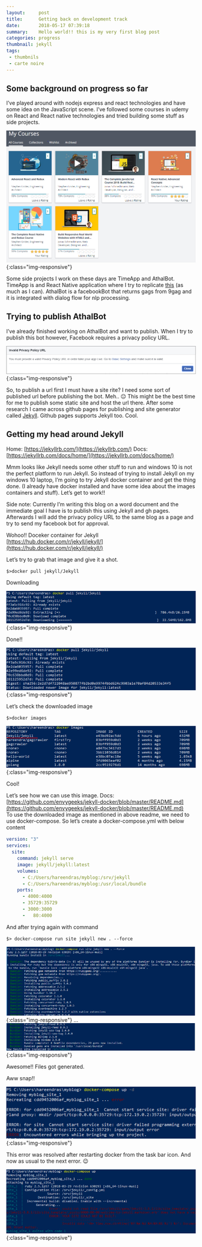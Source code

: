 ```yaml
---
layout:     post
title:      Getting back on development track
date:       2018-05-17 07:39:18
summary:    Hello world!! this is my very first blog post
categories: progress
thumbnail: jekyll
tags:
 - thumbnils
 - carte noire
---
```


## Some background on progress so far

I’ve played around with nodejs express and react technologies and have some idea on the JavaScript scene. I’ve followed some courses in udemy on React and React native technologies and tried building some stuff as side projects.

![work-in-progress](/assets/img/2018-05-17/courses.png){:class="img-responsive"}

Some side projects I work on these days are TimeApp and AthalBot. TimeApp is and React Native application where I try to replicate [this](http://tiii.me/)  (as much as I can). AthalBot is a facebookBot that returns gags from 9gag and it is integrated with dialog flow for nlp processing. 

## Trying to publish AthalBot

I’ve already finished working on AthalBot and want to publish. When I try to publish this bot however, Facebook requires a privacy policy URL.

![privacy-error](/assets/img/2018-05-17/privacy_err.png){:class="img-responsive"}

So, to publish a url first I must have a site rite? I need some sort of published url before publishing the bot. Meh.. 😐 This might be the best time for me to publish some static site and host the url there. 
After some research I came across github pages for publishing and site generator called [Jekyll](https://jekyllrb.com/). Github pages supports Jekyll too. Cool. 

## Getting my head around Jekyll 

Home: [https://jekyllrb.com/](https://jekyllrb.com/) Docs: [https://jekyllrb.com/docs/home/](https://jekyllrb.com/docs/home/) 

Mmm looks like Jekyll needs some other stuff to run and windows 10 is not the perfect platform to run Jekyll. So instead of trying to install Jekyll on my windows 10 laptop, I’m going to try Jekyll docker container and get the thing done. (I already have docker installed and have some idea about the images containers and stuff). Let’s get to work!! 

Side note: Currently I’m writing this blog on a word document and the immediate goal I have is to publish this using Jekyll and gh pages. Afterwards I will add the privacy policy URL to the same blog as a page and try to send my facebook bot for approval.

Wohoo!! Doceker container for Jekyll [https://hub.docker.com/r/jekyll/jekyll/](https://hub.docker.com/r/jekyll/jekyll/)

Let’s try to grab that image and give it a shot.

```terminal
$>docker pull jekyll/Jekyll
```

Downloading

![downloading](/assets/img/2018-05-17/downloading_image.png){:class="img-responsive"}

Done!!

![Done](/assets/img/2018-05-17/dowload_done.png){:class="img-responsive"}

Let’s check the downloaded image

```terminal
$>docker images
```

![ImgList](/assets/img/2018-05-17/img_list.png){:class="img-responsive"}

Cool!

Let’s see how we can use this image. Docs: [https://github.com/envygeeks/jekyll-docker/blob/master/README.md](https://github.com/envygeeks/jekyll-docker/blob/master/README.md)  
To use the downloaded image as mentioned in above readme, we need to use docker-compose. So let’s create a docker-compose.yml with below content

```yml
version: "3"
services:
  site:
    command: jekyll serve
    image: jekyll/jekyll:latest
    volumes:
      - C:/Users/hareendras/myblog:/srv/jekyll
      - C:/Users/hareendras/myblog:/usr/local/bundle
    ports:
      - 4000:4000
      - 35729:35729
      - 3000:3000
      -   80:4000
```

And after trying again with command

```terminal
$> docker-compose run site jekyll new . --force
```

![ImgList](/assets/img/2018-05-17/docker_compose1.png){:class="img-responsive"}
...
![ImgList](/assets/img/2018-05-17/docker_compose2.png){:class="img-responsive"}

Awesome!! Files got generated.

Aww snap!!

![ImgList](/assets/img/2018-05-17/docker_compose_err.png){:class="img-responsive"}

This error was resolved after restarting docker from the task bar icon. And now as usual to the next error. 😉

![ImgList](/assets/img/2018-05-17/docker_compose_err2.png){:class="img-responsive"}
